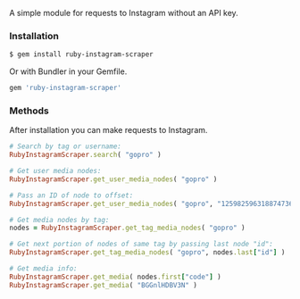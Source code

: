 А simple module for requests to Instagram without an API key.

### Installation

```sh
$ gem install ruby-instagram-scraper
```

Or with Bundler in your Gemfile.

```ruby
gem 'ruby-instagram-scraper'
```

### Methods

After installation you can make requests to Instagram.

```ruby
# Search by tag or username:
RubyInstagramScraper.search( "gopro" )

# Get user media nodes:
RubyInstagramScraper.get_user_media_nodes( "gopro" )

# Pass an ID of node to offset:
RubyInstagramScraper.get_user_media_nodes( "gopro", "1259825963188747360" )

# Get media nodes by tag:
nodes = RubyInstagramScraper.get_tag_media_nodes( "gopro" )

# Get next portion of nodes of same tag by passing last node "id":
RubyInstagramScraper.get_tag_media_nodes( "gopro", nodes.last["id"] )

# Get media info:
RubyInstagramScraper.get_media( nodes.first["code"] )
RubyInstagramScraper.get_media( "BGGnlHDBV3N" )
```